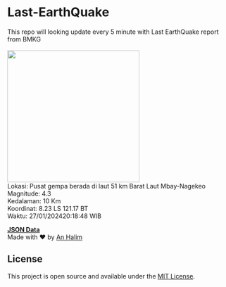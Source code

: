 # Last-EarthQuake
This repo will looking update every 5 minute with Last EarthQuake report from BMKG
<br>
<br>
<img src="https://static.bmkg.go.id/20240127201848.mmi.jpg" width="300"/>
<br>
Lokasi: Pusat gempa berada di laut 51 km Barat Laut Mbay-Nagekeo <br>
Magnitude: 4.3 <br>
Kedalaman: 10 Km <br>
Koordinat: 8.23 LS 121.17 BT <br>
Waktu: 27/01/202420:18:48 WIB <br>

<a href="./data/data.json">**JSON Data**</a>
<br>
Made with ❤️ by <a href="https://github.com/an-halim">An Halim</a>
## License

This project is open source and available under the [MIT License](LICENSE).
